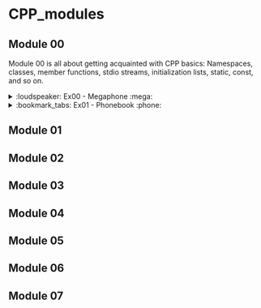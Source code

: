 # CPP_modules

## Module 00

Module 00 is all about getting acquainted with CPP basics: Namespaces, classes, member functions, stdio
streams, initialization lists, static, const, and so on.

<details><summary>:loudspeaker: Ex00 - Megaphone 	:mega:  </summary>
<p>

A really straightforward exercice to practice with the iostream library and std::cout.

<img src="assets/megaphone_example.png" alt="Example" width="450"/>
</p>
</details>

<details><summary>:bookmark_tabs: Ex01 - Phonebook :phone:  </summary>
<br></br>
<p>

<img src="assets/phonebook_example.png" alt="Example" width="450"/>
 
Some issues I got and ressources which helped me solve them:

### Not being able to retrieve multiples words from std::cin

Example:
```cpp
std::string input;
std::cin >> input;

// If the input typed by the user is "Hello World", input will be equal to "Hello" and not "Hello World".
```
This issue was fixed with std::getline, which reads all the characters from an input stream and puts them onto a string.

```cpp
#include <iostream>
#include <string>
 
int main() {
    // Declare a firstname (String)
    std::string firstname;
 
    std::cout << "What is your firstname ?" << std::endl;
 
    // Get the input from std::cin and store into firstname
    std::getline(std::cin, firstname);
 
    return 0;
}
```

### Particularities of std::getline and std::cin

***Combining std::cin and std::getline***

If you try and run the following code, you will see that the *firstname* getline will be skipped and the *"lastname"* prompt will  be displayed. This is because of std::cin's usage just above. 

```cpp
int main(void)
{
   char *input;
   std::cout << "Please enter a one-word command" << std::endl;
   std::cin >> input; // Here is where std::cin precedes the usage of std::getline()
   
   if (input == "ADD")
   {
     std::string firstname;
     std::cout << "Enter your firstname" << std::endl;
     std::getline(std::cin, firstname);
     std::cout << "First name registered: " << firstname << std::endl;
     
     std::string lastname;
     std::cout << "Enter your lastname" << std::endl;
     std::getline(std::cin, lastname);
     std::cout << "Last name registered: " << lastname << std::endl;
   }
   return (0);
}
```
Explanation:

> "std::getline() does not ignore any leading white-space / newline characters. Because of this, if you call std::cin >> var; just before getline(), there will be a newline still remaining in the input stream, after reading the input variable. So, if you call getline() immediately after cin, you will get a newline instead, since it is the first character in the input stream! To avoid this, simply add a dummy std::getline() to consume this new-line character!"

**Ressource**
[How to use getline](https://www.journaldev.com/39743/getline-in-c-plus-plus#:~:text=Basic%20Syntax%20of%20std%3A%3Agetline()%20in%20C%2B%2B&text=We%20need%20to%20import%20the,string%26%20output%2C%20char%20delim)

***Catching errors with std::cin.fail()***

In this exercise, you will have to ask the user's input several times, in order to add a contact to the phonebook. I used std::getline() for strings and std::cin for the phone number, because we were dealing with (long) **ints**.

However, how do you prevent the user from entering some alpha characters and crashing the program? 

Well, you don't, buuuut you can catch the error with the method std::cin.fail():

```cpp

int main(void)
{
  long int phonenumber;
   
  std::cin >> phonenumber;
  if (std::cin.fail() == true) // For example if the input is invalid because it is not the right type
  {
    std::cin.clear(); // Clears the error flag from cin.fail();
    std::cin.ignore(); // Ignores the fail that just happened
    std::cout << "Invalid input ! Try again." << std::endl;
    std::cin >> phonenumber;
  }
  std::cout << "Good ! Your phonenumber is : " << phonenumber << std::endl;
}

```
**Ressource**
[How to use cin.fail() in c++ properly](https://stackoverflow.com/questions/33284483/how-to-use-cin-fail-in-c-properly)

***std::cin.ignore tip :***

If you try and keep asking for the user's input while the input given is wrong/triggers std::cin.fail(), your error_msg will repeat itself for as many times as there are chars in the input's string. To avoid this, use the argument:

```cpp
// will ignore any other input that is not an integer and will skip to the new line. 
   std::cin.ignore(std::numeric_limits<std::streamsize>::max(), '\n'); 
```
**Ressources**
[1](https://stackoverflow.com/questions/16726657/checking-for-valid-type-input-using-stdcin-c)
[2](https://stackoverflow.com/questions/66433755/stdcin-failure-leading-to-looped-if-statement-in-while-loop)


***Preventing the program from crashing with a EOF***

If the user's (or any tester) tries to end the program with CTRL+D while we are in the std::cin/getline stage, you will have a never-ending loop of your prompt. To catch this signal, use the std::cin.eof() method:

```cpp
	
void	askForNickname(Contact *contact)
{
	std::string	nickname;

	std::cout << BLUE << "📜 May I ask for your nickname?" << RESET << std::endl;
	std::getline(std::cin, nickname);
	if (std::cin.eof() == true) // If the program catches an EOF, exit safely the program
			exit(0);

	while (nickname.empty()) // aka "while the user keep hitting the return key"
	{
		std::cout << BLUE << "📜 Don't be shy! Please speak louder." << RESET << std::endl;
		std::getline(std::cin, nickname);
		if (std::cin.eof() == true)
			exit(0);
	}
	contact->setNickname(nickname);
	return ;
}
```


### Comparing strings (difference with C)

 ```cpp
#define SUCCESS 0

std::string input;
std::string add_command("ADD");

std::getline(std::cin, input);
std::cout << add_command.compare(input) == SUCCESS ? "OK" : "KO" << std::endl;
 
// is the same as:
std::cout << (input == "ADD") ? "OK" : "KO" << std::endl;
```
 
### Formatting your output on the terminal

No need to code formatting functions from scratch with the iomanip library! 

| Function         | Use                                                                   | Link  |
|------------------|-----------------------------------------------------------------------|-------|
| std::right       | Modifies the positioning of the fill characters in an output stream.  | [Here](https://en.cppreference.com/w/cpp/io/manip/left) |
| std::setw(int n) | Sets the field width to be used on output operations.                 | [Here](https://cplusplus.com/reference/iomanip/setw/)

**Useful member functions to truncate the strings according to the subject's needs:**
> "Si le texte dépasse la largeur de la colonne, il faut le tronquer et remplacer le dernier caractère affiché par un point (’.’)."

```cpp
std::string	trunc(std::string info)
{
	if (info.length() > 10)
	{
		info.resize(9); // keeps the first 9th chars of the string
		info.append("."); // appends a dot as required to the precedently modified string
	}
	return info;
}
```

All std::string member functions [here](https://cplusplus.com/reference/string/string/).
</p>
</details>


## Module 01

<!--pb pour imprimer addresse

 static cast trop cool a apprendre
 difference between a pointer and a reference
 https://stackoverflow.com/questions/57483/what-are-the-differences-between-a-pointer-variable-and-a-reference-variable +pb d'init constructeur avec une classe en param -->

## Module 02

## Module 03

## Module 04

## Module 05

## Module 06

## Module 07

